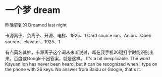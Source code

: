 # 一个梦 dream
昨晚梦到的 Dreamed last night

卡源离子、负离子、开源、电梯、1925、1   Card source ion、Anion、Open source、elevator、1925、1

有点莫名其妙，卡源离子这个词从未听说过，却在我手机26键打字时能识别出来。百度或Google不出答案，就是这样。
It's a bit inexplicable. The word Kayuan ion has never been heard, but it can be recognized when I type on the phone with 26 keys. No answer from Baidu or Google, that's it.

